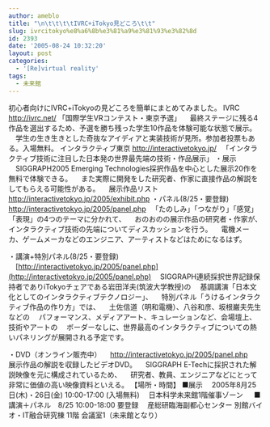 ```yaml
---
author: ameblo
title: "\n\t\t\t\tIVRC+iTokyo見どころ\t\t"
slug: ivrcitokyo%e8%a6%8b%e3%81%a9%e3%81%93%e3%82%8d
id: 2393
date: '2005-08-24 10:32:20'
layout: post
categories:
  - '[Re]virtual reality'
tags:
  - 未来館
---
```


初心者向けにIVRC+iTokyoの見どころを簡単にまとめてみました。 IVRC http://ivrc.net/ 「国際学生VRコンテスト・東京予選」 　最終ステージに残る4作品を選出するため、予選を勝ち残った学生10作品を体験可能な状態で展示。 　学生の生き生きとした奇抜なアイディアと実装技術が見所。参加者投票もある。入場無料。 インタラクティブ東京 http://interactivetokyo.jp/ 　「インタラクティブ技術に注目した日本発の世界最先端の技術・作品展示」 ・展示 　SIGGRAPH2005 Emerging Technologies採択作品を中心とした展示20作を無料で体験できる。 　また実際に開発をした研究者、作家に直接作品の解説をしてもらえる可能性がある。 　展示作品リスト　http://interactivetokyo.jp/2005/exhibit.php ・パネル(8/25・要登録) 　http://interactivetokyo.jp/2005/panel.php 　「たのしみ」「つながり」「感覚」「表現」の4つのテーマに分かれて、 　おのおのの展示作品の研究者・作家が、インタラクティブ技術の先端についてディスカッションを行う。 　電機メーカ、ゲームメーカなどのエンジニア、アーティストなどはためになるはず。

・講演+特別パネル(8/25・要登録) 　[http://interactivetokyo.jp/2005/panel.php](http://interactivetokyo.jp/2005/panel.php) 　SIGGRAPH連続採択世界記録保持者でありiTokyoチェアである岩田洋夫(筑波大学教授)の 　基調講演「日本文化としてのインタラクティブテクノロジー」、 　特別パネル「うけるインタラクティブ作品の作り方」では、 　土佐信道（明和電機）、八谷和彦、坂根巌夫先生などの 　パフォーマンス、メディアアート、キュレーションなど、会場壇上、技術やアートの 　ボーダーなしに、世界最高のインタラクティブについての熱いパネリングが展開される予定です。

・DVD（オンライン販売中） 　http://interactivetokyo.jp/2005/panel.php 　展示作品の解説を収録したビデオDVD。 　SIGGRAPH E-Techに採択された解説映像を元に構成されているため、 　研究者、教員、エンジニアなどにとって非常に価値の高い映像資料といえる。 【場所・時間】 ■展示 　2005年8月25日(木)・26日(金) 10:00-17:00 (入場無料) 　日本科学未来館1階催事ゾーン 　 ■講演＋パネル　8/25 10:00-18:00 要登録 　産総研臨海副都心センター 別館バイオ・IT融合研究棟 11階 会議室1（未来館となり）